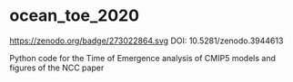 # ocean_toe_2020

https://zenodo.org/badge/273022864.svg 
DOI: 10.5281/zenodo.3944613 

Python code for the Time of Emergence analysis of CMIP5 models and figures of the NCC paper
